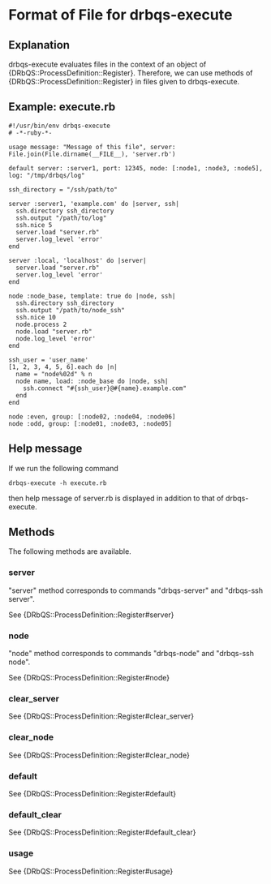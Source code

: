 # Format of File for drbqs-execute

## Explanation

drbqs-execute evaluates files in the context of an object of
{DRbQS::ProcessDefinition::Register}.
Therefore, we can use methods of {DRbQS::ProcessDefinition::Register}
in files given to drbqs-execute.

## Example: execute.rb

    #!/usr/bin/env drbqs-execute
    # -*-ruby-*-
    
    usage message: "Message of this file", server: File.join(File.dirname(__FILE__), 'server.rb')
    
    default server: :server1, port: 12345, node: [:node1, :node3, :node5], log: "/tmp/drbqs/log"
    
    ssh_directory = "/ssh/path/to"
    
    server :server1, 'example.com' do |server, ssh|
      ssh.directory ssh_directory
      ssh.output "/path/to/log"
      ssh.nice 5
      server.load "server.rb"
      server.log_level 'error'
    end
    
    server :local, 'localhost' do |server|
      server.load "server.rb"
      server.log_level 'error'
    end
    
    node :node_base, template: true do |node, ssh|
      ssh.directory ssh_directory
      ssh.output "/path/to/node_ssh"
      ssh.nice 10
      node.process 2
      node.load "server.rb"
      node.log_level 'error'
    end
    
    ssh_user = 'user_name'
    [1, 2, 3, 4, 5, 6].each do |n|
      name = "node%02d" % n
      node name, load: :node_base do |node, ssh|
        ssh.connect "#{ssh_user}@#{name}.example.com"
      end
    end
    
    node :even, group: [:node02, :node04, :node06]
    node :odd, group: [:node01, :node03, :node05]

## Help message

If we run the following command

    drbqs-execute -h execute.rb

then help message of server.rb is displayed in addition to that of drbqs-execute.

## Methods

The following methods are available.

### server

"server" method corresponds to commands "drbqs-server" and "drbqs-ssh server".

See {DRbQS::ProcessDefinition::Register#server}

### node

"node" method corresponds to commands "drbqs-node" and "drbqs-ssh node".

See {DRbQS::ProcessDefinition::Register#node}

### clear\_server

See {DRbQS::ProcessDefinition::Register#clear\_server}

### clear\_node

See {DRbQS::ProcessDefinition::Register#clear\_node}

### default

See {DRbQS::ProcessDefinition::Register#default}

### default_clear

See {DRbQS::ProcessDefinition::Register#default\_clear}

### usage

See {DRbQS::ProcessDefinition::Register#usage}

